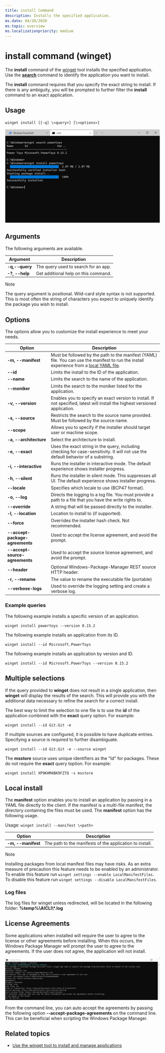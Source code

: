 ```yaml
---
title: install Command
description: Installs the specified application.
ms.date: 04/28/2020
ms.topic: overview
ms.localizationpriority: medium
---
```


# install command (winget)

The **install** command of the [winget](index.md) tool installs the specified application. Use the [**search**](search.md) command to identify the application you want to install.  

The **install** command requires that you specify the exact string to install. If there is any ambiguity, you will be prompted to further filter the **install** command to  an exact application.

## Usage

`winget install [[-q] \<query>] [\<options>]`

![search command](./images/install.png)

## Arguments

The following arguments are available.

| Argument      | Description |
|-------------|-------------|  
| **-q,--query**  |  The query used to search for an app. |
| **-?, --help** |  Get additional help on this command. |

> [!NOTE]
> The query argument is positional. Wild-card style syntax is not supported. This is most often the string of characters you expect to uniquely identify the package you wish to install.

## Options

The options allow you to customize the install experience to meet your needs.

| Option  | Description |
|-------------|-------------|  
| **-m, --manifest** |  Must be followed by the path to the manifest (YAML) file. You can use the manifest to run the install experience from a [local YAML file](#local-install). |
| **--id**    |  Limits the install to the ID of the application.   |  
| **--name**   |  Limits the search to the name of the application. |  
| **--moniker**   | Limits the search to the moniker listed for the application. |  
| **-v, --version**  |  Enables you to specify an exact version to install. If not specified, latest will install the highest versioned application. |  
| **-s, --source**   |  Restricts the search to the source name provided. Must be followed by the source name. |  
| **--scope**   |  Allows you to specify if the installer should target user or machine scope. |  
| **-a, --architecture**   |  Select the architecture to install. | 
| **-e, --exact**   |   Uses the exact string in the query, including checking for case-sensitivity. It will not use the default behavior of a substring. |  
| **-i, --interactive** |  Runs the installer in interactive mode. The default experience shows installer progress. |  
| **-h, --silent** |  Runs the installer in silent mode. This suppresses all UI. The default experience shows installer progress. |  
| **--locale** | Specifies which locale to use (BCP47 format). |
| **-o, --log**  |  Directs the logging to a log file. You must provide a path to a file that you have the write rights to. |
| **--override** | A string that will be passed directly to the installer.    |
| **-l, --location** |    Location to install to (if supported). |
| **--force** | Overrides the installer hash check. Not recommended. |
| **--accept-package-agreements** | Used to accept the license agreement, and avoid the prompt. |
| **--accept-source-agreements** | Used to accept the source license agreement, and avoid the prompt. |
| **--header** | Optional Windows-Package-Manager REST source HTTP header. |
| **-r, --rename** | The value to rename the executable file (portable) |
| **--verbose-logs** | Used to override the logging setting and create a verbose log. |

### Example queries

The following example installs a specific version of an application.

```CMD
winget install powertoys --version 0.15.2
```

The following example installs an application from its ID.

```CMD
winget install --id Microsoft.PowerToys
```

The following example installs an application by version and ID.

```CMD
winget install --id Microsoft.PowerToys --version 0.15.2
```

## Multiple selections

If the query provided to **winget** does not result in a single application, then **winget** will display the results of the search. This will provide you with the additional data necessary to refine the search for a correct install.

The best way to limit the selection to one file is to use the **id** of the application combined with the **exact** query option.  For example:

```CMD
winget install --id Git.Git -e 
```

If multiple sources are configured, it is possible to have duplicate entries. Specifying a source is required to further disambiguate.

```CMD
winget install --id Git.Git -e --source winget
```

The **msstore** source uses unique identifiers as the "Id" for packages. These do not require the **exact** query toption. For example:

```CMD
winget install XP9KHM4BK9FZ7Q -s msstore
```

## Local install

The **manifest** option enables you to install an application by passing in a YAML file directly to the client. If the manifest is a multi-file manifest, the directory containing the files must be used. The **manifest** option has the following usage.

Usage: `winget install --manifest \<path>`

| Option  | Description |
|---------|-------------|  
|  **-m, --manifest** | The path to the manifests of the application to install. |

> [!NOTE]
> Installing packages from local manifest files may have risks. As an extra measure of precaution this feature needs to be enabled by an administrator. To enable this feature run `winget settings --enable LocalManifestFiles`. To disable this feature run `winget settings --disable LocalManifestFiles`.

### Log files

The log files for winget unless redirected, will be located in the following folder:  **\%temp%\\AICLI\\*.log**

## License Agreements

Some applications when installed will require the user to agree to the license or other agreements before installing.  When this occurs, the Windows Package Manager will prompt the user to agree to the agreements.  If the user does not agree, the application will not install.  

![Image of agreement](./images/agreements.png)

From the command line, you can auto accept the agreements by passing the following option **--accept-package-agreements** on the command line. This can be beneficial when scripting the Windows Package Manager.

## Related topics

* [Use the winget tool to install and manage applications](index.md)
